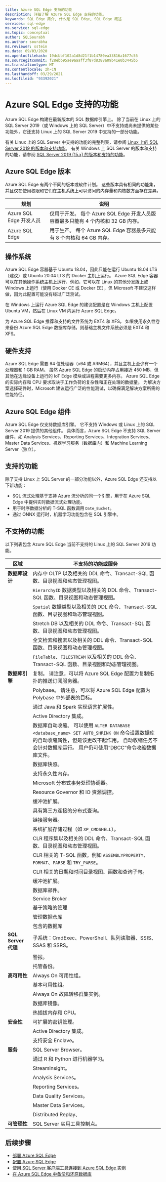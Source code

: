 ```yaml
---
title: Azure SQL Edge 支持的功能
description: 详细了解 Azure SQL Edge 支持的功能。
keywords: SQL Edge 简介, 什么是 SQL Edge, SQL Edge 概述
services: sql-edge
ms.service: sql-edge
ms.topic: conceptual
author: SQLSourabh
ms.author: sourabha
ms.reviewer: sstein
ms.date: 09/03/2020
ms.openlocfilehash: 19dcbbf102a1d8d21f1b14780ea33816a1677c55
ms.sourcegitcommit: f28ebb95ae9aaaff3f87d8388a09b41e0b3445b5
ms.translationtype: HT
ms.contentlocale: zh-CN
ms.lasthandoff: 03/29/2021
ms.locfileid: "93392021"
---
```

# <a name="supported-features-of-azure-sql-edge"></a>Azure SQL Edge 支持的功能 

Azure SQL Edge 构建在最新版本的 SQL 数据库引擎上。 除了当前在 Linux 上的 SQL Server 2019（或 Windows 上的 SQL Server）中不支持或尚未提供的某些功能外，它还支持 Linux 上的 SQL Server 2019 中支持的一部分功能。

有关 Linux 上的 SQL Server 中支持的功能的完整列表，请参阅 [Linux 上的 SQL Server 2019 的版本和支持功能](/sql/linux/sql-server-linux-editions-and-components-2019)。 有关 Windows 上 SQL Server 的版本和支持的功能，请参阅 [SQL Server 2019 (15.x) 的版本和支持的功能](/sql/sql-server/editions-and-components-of-sql-server-version-15)。

## <a name="azure-sql-edge-editions"></a>Azure SQL Edge 版本

Azure SQL Edge 有两个不同的版本或软件计划。 这些版本具有相同的功能集，并且仅在使用权限和它们在主机系统上可以访问的内存量和内核数方面存在差异。

   |**规划**  |**说明**  |
   |---------|---------|
   |Azure SQL Edge 开发人员  |  仅用于开发。 每个 Azure SQL Edge 开发人员版容器最多只能有 4 个内核和 32 GB 内存。  |
   |Azure SQL Edge    |  用于生产。 每个 Azure SQL Edge 容器最多只能有 8 个内核和 64 GB 内存。  |

## <a name="operating-system"></a>操作系统

Azure SQL Edge 容器基于 Ubuntu 18.04，因此只能在运行 Ubuntu 18.04 LTS（建议）或 Ubuntu 20.04 LTS 的 Docker 主机上运行。 Azure SQL Edge 容器可以在其他操作系统主机上运行，例如，它可以在 Linux 的其他分发版上或 Windows 上运行（使用 Docker CE 或 Docker EE），但 Microsoft 不建议这样做，因为此配置可能没有经过广泛测试。

在 Windows 上运行 Azure SQL Edge 的建议配置是在 Windows 主机上配置 Ubuntu VM，然后在 Linux VM 内运行 Azure SQL Edge。

为 Azure SQL Edge 推荐和支持的文件系统为 EXT4 和 XFS。 如果使用永久性卷来备份 Azure SQL Edge 数据库存储，则基础主机文件系统必须是 EXT4 和 XFS。

## <a name="hardware-support"></a>硬件支持

Azure SQL Edge 需要 64 位处理器（x64 或 ARM64），并且主机上至少有一个处理器和 1 GB RAM。 虽然 Azure SQL Edge 的启动内存占用接近 450 MB，但其他在边缘设备上运行的 IoT Edge 模块或进程需要更多内存。 Azure SQL Edge 的实际内存和 CPU 要求取决于工作负荷的复杂性和正在处理的数据量。 为解决方案选择硬件时，Microsoft 建议运行广泛的性能测试，以确保满足解决方案所需的性能特征。  

## <a name="azure-sql-edge-components"></a>Azure SQL Edge 组件

Azure SQL Edge 仅支持数据库引擎。 它不支持 Windows 或 Linux 上的 SQL Server 2019 提供的其他组件。 具体而言，Azure SQL Edge 不支持 SQL Server 组件，如 Analysis Services、Reporting Services、Integration Services、Master Data Services、机器学习服务（数据库内）和 Machine Learning Server（独立）。

## <a name="supported-features"></a>支持的功能

除了支持 Linux 上 SQL Server 的一部分功能以外，Azure SQL Edge 还支持以下新功能： 

- SQL 流式处理基于支持 Azure 流分析的同一个引擎，用于在 Azure SQL Edge 中提供实时数据流式处理功能。 
- 用于时序数据分析的 T-SQL 函数调用 `Date_Bucket`。
- 通过 ONNX 运行时，机器学习功能包含在 SQL 引擎中。

## <a name="unsupported-features"></a>不支持的功能

以下列表包含 Azure SQL Edge 当前不支持的 Linux 上的 SQL Server 2019 功能。

| 区域 | 不支持的功能或服务 |
|-----|-----|
| **数据库设计** | 内存中 OLTP 以及相关的 DDL 命令、Transact-SQL 函数、目录视图和动态管理视图。 |
| &nbsp; | `HierarchyID` 数据类型以及相关的 DDL 命令、Transact-SQL 函数、目录视图和动态管理视图。 |
| &nbsp; | `Spatial` 数据类型以及相关的 DDL 命令、Transact-SQL 函数、目录视图和动态管理视图。 |
| &nbsp; | Stretch DB 以及相关的 DDL 命令、Transact-SQL 函数、目录视图和动态管理视图。 |
| &nbsp; | 全文检索和搜索以及相关的 DDL 命令、Transact-SQL 函数、目录视图和动态管理视图。|
| &nbsp; | `FileTable`、`FILESTREAM` 以及相关的 DDL 命令、Transact-SQL 函数、目录视图和动态管理视图。|
| **数据库引擎** | 复制。 请注意，可以将 Azure SQL Edge 配置为复制拓扑的推送订阅服务器。 |
| &nbsp; | Polybase。 请注意，可以将 Azure SQL Edge 配置为 Polybase 中外部表的目标。 |
| &nbsp; | 通过 Java 和 Spark 实现语言扩展性。 |
| &nbsp; | Active Directory 集成。 |
| &nbsp; | 数据库自动收缩。 可以使用 `ALTER DATABASE <database_name> SET AUTO_SHRINK ON` 命令设置数据库的自动收缩属性，但是该更改不起作用。 自动收缩任务不会针对数据库运行。 用户仍可使用“DBCC”命令收缩数据库文件。 |
| &nbsp; | 数据库快照。 |
| &nbsp; | 支持永久性内存。 |
| &nbsp; | Microsoft 分布式事务处理协调器。 |
| &nbsp; | Resource Governor 和 IO 资源调控。 |
| &nbsp; | 缓冲池扩展。 |
| &nbsp; | 具有第三方连接的分布式查询。 |
| &nbsp; | 链接服务器。 |
| &nbsp; | 系统扩展存储过程（如 `XP_CMDSHELL`）。 |
| &nbsp; | CLR 程序集以及相关的 DDL 命令、Transact-SQL 函数、目录视图和动态管理视图。 |
| &nbsp; | CLR 相关的 T-SQL 函数，例如 `ASSEMBLYPROPERTY`、`FORMAT`、`PARSE` 和 `TRY_PARSE`。 |
| &nbsp; | CLR 相关的日期和时间目录视图、函数和查询子句。 |
| &nbsp; | 缓冲池扩展。 |
| &nbsp; | 数据库邮件。 |
| &nbsp; | Service Broker |
| &nbsp; | 基于策略的管理 |
| &nbsp; | 管理数据仓库 |
| &nbsp; | 包含的数据库 |
| **SQL Server 代理** |  子系统：CmdExec、PowerShell、队列读取器、SSIS、SSAS 和 SSRS。 |
| &nbsp; | 警报。 |
| &nbsp; | 托管备份。 |
| **高可用性** | Always On 可用性组。  |
| &nbsp; | 基本可用性组。 |
| &nbsp; | Always On 故障转移群集实例。 |
| &nbsp; | 数据库镜像。 |
| &nbsp; | 热插拔内存和 CPU。 |
| **安全性** | 可扩展的密钥管理。 |
| &nbsp; | Active Directory 集成。|
| &nbsp; | 支持安全 Enclave。|
| **服务** | SQL Server Browser。 |
| &nbsp; | 通过 R 和 Python 进行机器学习。 |
| &nbsp; | StreamInsight。 |
| &nbsp; | Analysis Services。 |
| &nbsp; | Reporting Services。 |
| &nbsp; | Data Quality Services。 |
| &nbsp; | Master Data Services。 |
| &nbsp; | Distributed Replay、 |
| **可管理性** | SQL Server 实用工具控制点。 |

## <a name="next-steps"></a>后续步骤

- [部署 Azure SQL Edge](deploy-portal.md)
- [配置 Azure SQL Edge](configure.md)
- [使用 SQL Server 客户端工具连接到 Azure SQL Edge 实例](connect.md)
- [在 Azure SQL Edge 中备份和还原数据库](backup-restore.md)